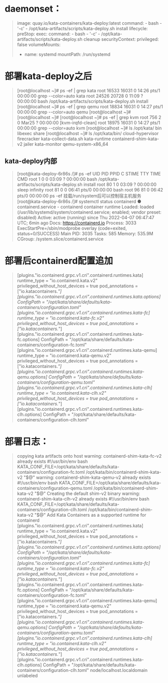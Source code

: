  #  daemonset：
 > image: quay.io/kata-containers/kata-deploy:latest
   command:
        - bash
        - '-c'
        - /opt/kata-artifacts/scripts/kata-deploy.sh install
    lifecycle:
        preStop:
           exec:
               command:
                  - bash
                  - '-c'
                 - /opt/kata-artifacts/scripts/kata-deploy.sh cleanup
    securityContext:
        privileged: false
>volumeMounts:
>   -  name: systemd
>       mountPath: /run/systemd

    

# 部署kata-deploy之后
>[root@localhost ~]# ps -ef | grep kata
root     16533 16031  0 14:26 pts/1    00:00:00 grep --color=auto kata
root     24526 20728  0 11:09 ?        00:00:00 bash /opt/kata-artifacts/scripts/kata-deploy.sh install
[root@localhost ~]# ps -ef | grep qemu
root     18834 16031  0 14:27 pts/1    00:00:00 grep --color=auto qemu
[root@localhost ~]#
[root@localhost ~]#
[root@localhost ~]# ps -ef | grep kvm
root       756     2  0 Mar25 ?        00:00:00 [kvm-irqfd-clean]
root     18975 16031  0 14:27 pts/1    00:00:00 grep --color=auto kvm
[root@localhost ~]# ls /opt/kata/
bin  libexec  share
[root@localhost ~]# ls /opt/kata/bin/
cloud-hypervisor         firecracker  kata-collect-data.sh  kata-runtime
containerd-shim-kata-v2  jailer       kata-monitor          qemu-system-x86_64


## kata-deploy内部
>[root@kata-deploy-6r86s /]# ps -ef 
UID        PID  PPID  C STIME TTY          TIME CMD
root         1     0  0 03:09 ?        00:00:00 bash /opt/kata-artifacts/scripts/kata-deploy.sh install
root        80     1  0 03:09 ?        00:00:00 sleep infinity
root        81     0  0 06:41 pts/0    00:00:00 bash
root        96    81  0 06:42 pts/0    00:00:00 ps -ef
>挂载/run/system后可以控制宿主机服务
[root@kata-deploy-6r86s /]# systemctl status containerd
● containerd.service - containerd container runtime
   Loaded: loaded (/usr/lib/systemd/system/containerd.service; enabled; vendor preset: disabled)
   Active: active (running) since Thu 2022-04-07 06:47:47 UTC; 6min ago
     Docs: https://containerd.io
  Process: 3033 ExecStartPre=/sbin/modprobe overlay (code=exited, status=0/SUCCESS)
 Main PID: 3035
    Tasks: 585
   Memory: 535.9M
   CGroup: /system.slice/containerd.service

# 部署后containerd配置追加
>[plugins."io.containerd.grpc.v1.cri".containerd.runtimes.kata]
  runtime_type = "io.containerd.kata.v2"
  privileged_without_host_devices = true
  pod_annotations = ["io.katacontainers.*"]
  [plugins."io.containerd.grpc.v1.cri".containerd.runtimes.kata.options]
    ConfigPath = "/opt/kata/share/defaults/kata-containers/configuration.toml"
[plugins."io.containerd.grpc.v1.cri".containerd.runtimes.kata-fc]
  runtime_type = "io.containerd.kata-fc.v2"
  privileged_without_host_devices = true
  pod_annotations = ["io.katacontainers.*"]
  [plugins."io.containerd.grpc.v1.cri".containerd.runtimes.kata-fc.options]
    ConfigPath = "/opt/kata/share/defaults/kata-containers/configuration-fc.toml"
[plugins."io.containerd.grpc.v1.cri".containerd.runtimes.kata-qemu]
  runtime_type = "io.containerd.kata-qemu.v2"
  privileged_without_host_devices = true
  pod_annotations = ["io.katacontainers.*"]
  [plugins."io.containerd.grpc.v1.cri".containerd.runtimes.kata-qemu.options]
    ConfigPath = "/opt/kata/share/defaults/kata-containers/configuration-qemu.toml"
[plugins."io.containerd.grpc.v1.cri".containerd.runtimes.kata-clh]
  runtime_type = "io.containerd.kata-clh.v2"
  privileged_without_host_devices = true
  pod_annotations = ["io.katacontainers.*"]
  [plugins."io.containerd.grpc.v1.cri".containerd.runtimes.kata-clh.options]
    ConfigPath = "/opt/kata/share/defaults/kata-containers/configuration-clh.toml"


# 部署日志：
>copying kata artifacts onto host
warning: containerd-shim-kata-fc-v2 already exists
>#!/usr/bin/env bash
KATA_CONF_FILE=/opt/kata/share/defaults/kata-containers/configuration-fc.toml /opt/kata/bin/containerd-shim-kata-v2 "$@"
warning: containerd-shim-kata-qemu-v2 already exists
>#!/usr/bin/env bash
KATA_CONF_FILE=/opt/kata/share/defaults/kata-containers/configuration-qemu.toml /opt/kata/bin/containerd-shim-kata-v2 "$@"
Creating the default shim-v2 binary
warning: containerd-shim-kata-clh-v2 already exists
>#!/usr/bin/env bash
KATA_CONF_FILE=/opt/kata/share/defaults/kata-containers/configuration-clh.toml /opt/kata/bin/containerd-shim-kata-v2 "$@"
Add Kata Containers as a supported runtime for containerd
[plugins."io.containerd.grpc.v1.cri".containerd.runtimes.kata]
  runtime_type = "io.containerd.kata.v2"
  privileged_without_host_devices = true
  pod_annotations = ["io.katacontainers.*"]
  [plugins."io.containerd.grpc.v1.cri".containerd.runtimes.kata.options]
    ConfigPath = "/opt/kata/share/defaults/kata-containers/configuration.toml"
[plugins."io.containerd.grpc.v1.cri".containerd.runtimes.kata-fc]
  runtime_type = "io.containerd.kata-fc.v2"
  privileged_without_host_devices = true
  pod_annotations = ["io.katacontainers.*"]
  [plugins."io.containerd.grpc.v1.cri".containerd.runtimes.kata-fc.options]
    ConfigPath = "/opt/kata/share/defaults/kata-containers/configuration-fc.toml"
[plugins."io.containerd.grpc.v1.cri".containerd.runtimes.kata-qemu]
  runtime_type = "io.containerd.kata-qemu.v2"
  privileged_without_host_devices = true
  pod_annotations = ["io.katacontainers.*"]
  [plugins."io.containerd.grpc.v1.cri".containerd.runtimes.kata-qemu.options]
    ConfigPath = "/opt/kata/share/defaults/kata-containers/configuration-qemu.toml"
[plugins."io.containerd.grpc.v1.cri".containerd.runtimes.kata-clh]
  runtime_type = "io.containerd.kata-clh.v2"
  privileged_without_host_devices = true
  pod_annotations = ["io.katacontainers.*"]
  [plugins."io.containerd.grpc.v1.cri".containerd.runtimes.kata-clh.options]
    ConfigPath = "/opt/kata/share/defaults/kata-containers/configuration-clh.toml"
node/localhost.localdomain unlabeled


